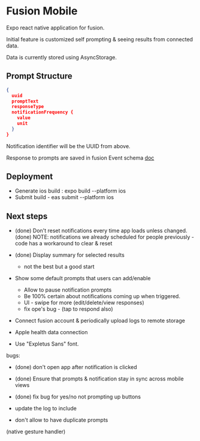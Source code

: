 # Fusion Mobile

Expo react native application for fusion.

Initial feature is customized self prompting & seeing results from connected data.

Data is currently stored using AsyncStorage.

## Prompt Structure

```json
{
  uuid
  promptText
  responseType
  notificationFrequency {
    value
    unit
  }
}
```

Notification identifier will be the UUID from above.

Response to prompts are saved in fusion Event schema [doc](../README.md)

## Deployment

- Generate ios build : expo build --platform ios
- Submit build - eas submit --platform ios

## Next steps

- (done) Don't reset notifications every time app loads unless changed.
  (done) NOTE: notifications we already scheduled for people previously - code has a workaround to clear & reset

- (done) Display summary for selected results
  - not the best but a good start
- Show some default prompts that users can add/enable

  - Allow to pause notification prompts
  - Be 100% certain about notifications coming up when triggered.
  - UI - swipe for more (edit/delete/view responses)
  - fix ope's bug - (tap to respond also)

- Connect fusion account & periodically upload logs to remote storage
- Apple health data connection
- Use "Expletus Sans" font.

bugs:

- (done) don't open app after notification is clicked
- (done) Ensure that prompts & notification stay in sync across mobile views
- (done) fix bug for yes/no not prompting up buttons

- update the log to include

- don't allow to have duplicate prompts

(native gesture handler)

